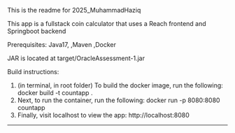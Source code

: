 This is the readme for 2025_MuhammadHaziq

This app is a fullstack coin calculator that uses a Reach frontend and Springboot backend

Prerequisites:
Java17,
,Maven
,Docker

JAR is located at target/OracleAssessment-1.jar

Build instructions:
1. (in terminal, in root folder) To build the docker image, run the following:
     docker build -t countapp .
2. Next, to run the container, run the following:
     docker run -p 8080:8080 countapp
3. Finally, visit localhost to view the app:
     http://localhost:8080

----------------------------------------------------------------------------------------------------------------------------

